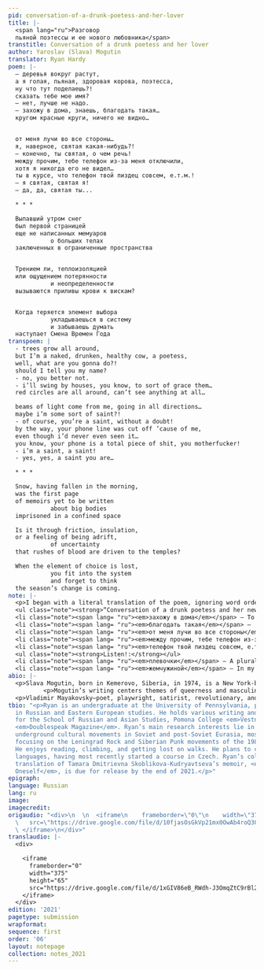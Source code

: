 ```yaml
---
pid: conversation-of-a-drunk-poetess-and-her-lover
title: |-
  <span lang="ru">Разговор
  пьяной поэтессы и ее нового любовника</span>
transtitle: Conversation of a drunk poetess and her lover
author: Yaroslav (Slava) Mogutin
translator: Ryan Hardy
poem: |-
  — деревья вокруг растут,
  а я голая, пьяная, здоровая корова, поэтесса,
  ну что тут поделаешь?!
  сказать тебе мое имя?
  — нет, лучше не надо.
  — захожу в дома, знаешь, благодать такая…
  кругом красные круги, ничего не видно…


  от меня лучи во все стороны…
  я, наверное, святая какая-нибудь?!
  — конечно, ты святая, о чем речь!
  между прочим, тебе телефон из-за меня отключили,
  хотя я никогда его не видел…
  ты в курсе, что телефон твой пиздец совсем, е.т.м.!
  — я святая, святая я!
  — да, да, святая ты...

  * * *

  Выпавший утром снег
  был первой страницей
  еще не написанных мемуаров
            о больших телах
  заключенных в ограниченные пространства


  Трением ли, теплоизоляцией
  или ощущением потерянности
            и неопределенности
  вызываются приливы крови к вискам?


  Когда теряется элемент выбора
            укладываешься в систему
            и забываешь думать
  наступает Смена Времен Года
transpoem: |
  - trees grow all around,
  but I’m a naked, drunken, healthy cow, a poetess,
  well, what are you gonna do?!
  should I tell you my name?
  - no, you better not.
  - i’ll swing by houses, you know, to sort of grace them…
  red circles are all around, can’t see anything at all…

  beams of light come from me, going in all directions…
  maybe i’m some sort of saint?!
  - of course, you’re a saint, without a doubt!
  by the way, your phone line was cut off ’cause of me,
  even though i’d never even seen it…
  you know, your phone is a total piece of shit, you motherfucker!
  - i’m a saint, a saint!
  - yes, yes, a saint you are…

  * * *

  Snow, having fallen in the morning,
  was the first page
  of memoirs yet to be written
            about big bodies
  imprisoned in a confined space

  Is it through friction, insulation,
  or a feeling of being adrift,
            of uncertainty
  that rushes of blood are driven to the temples?

  When the element of choice is lost,
            you fit into the system
            and forget to think
  the season’s change is coming.
note: |-
  <p>I began with a literal translation of the poem, ignoring word order and providing several translations of the same words to choose from later. Next, I formatted lines to match the original poem. Before moving onto polishing, I also identified turns of phrase that would need more time and thought to accurately incorporate into a final product. In polishing my rough translation of Mogutin’s poem, I began by adjusting word order to best match the point of syllabic emphasis in each clause, while with Mayakovsky’s I focused more on the emotions behind the poem. I then moved to honing in on word choices, leaving notes that indicated desired sentiment where I was still unsure of what I wanted to highlight. Next, I read through, thoughtfully evaluating and altering verb choices based on verbal aspect and active-passive voice within the clause. Lastly, I reviewed capitalization, punctuation, and line breaks to best match the original. A series of more detailed notes regarding stylistic choices in my translation are listed below:</p>
  <ul class="note"><strong>“Conversation of a drunk poetess and her new lover”:</strong></ul>
  <li class="note"><span lang= "ru"><em>захожу в дома</em></span> — To maintain the poetess’ conversational tone, I translated the prefix <span lang= "ru"><em>за-</em></span> as indicative of fleeting entrances, in which “I swing by” felt more appropriate.</li>
  <li class="note"><span lang= "ru"><em>благодать такая</em></span> —  <span lang= "ru"><em>Такая</em></span> indicates a conversational ellipsis and buffer around the verb. I added “sort of” to add a brief pause to the line and slightly dampen the verb’s delivery.</li>
  <li class="note"><span lang= "ru"><em>от меня лучи во все стороны</em></span> — “Beams” highlighted the emanating light of a saintly glow. I added “of light” to ensure readers wouldn’t picture large beams of wood protruding from the poetess. I inserted “going” into my translation of <span lang= "ru"><em>во все стороны</em></span> to highlight the outward movement indicated by the accusative case while maintaining a similar meter.</li>
  <li class="note"><span lang= "ru"><em>между прочим, тебе телефон из-за меня отключили</em></span> — I originally translated this section as “it was cause of me that your phone line / was cut off.” I moved “cause of me” to the second line to improve the flow of the first. I also shortened “because" to “cause,” to soften the point of emphasis on “me” in the sentence.</li>
  <li class="note"><span lang= "ru"><em>телефон твой пиздец совсем, е.т.м.!</em></span> — I was struck by the sudden heatedness of this line and hoped to highlight it. I considered “your phone is totally fucked up,” but didn’t want the line sounding redundant when paired with the <span lang= "ru"><em>е.т.м.!</em></span> (“fuck your mother”). Given the wide range of meanings for <span lang= "ru"><em>пиздец</em></span>, “your phone is a total piece of shit, you motherfucker” fit the build and tone of the line best.</li>
  <ul class="note"><strong>Listen!:</strong></ul>
  <li class="note"><span lang= "ru"><em>плевочки</em></span> — A plural, diminutive form of <span lang= "ru"><em>плевок</em></span>, meaning “spit.” Originally, I translated the word as “spittles,” but felt that it was out of place. While somewhat contrived, “spitlets” offered a more robust alternative that could more easily be imagined in individual units.</li>
  <li class="note"><span lang= "ru"><em>жемчужиной</em></span> — In my rough translation, I translated this word as “pearl-like,” but found that it slowed the meter’s momentum. The shift to “pearls” as a subject complement to the direct object, improved fluidity while adding a luster to the otherwise gross imagery of bits of spit. I felt that this was closer to Mayakovsky’s poetic intentions for the phrase.</li>
abio: |-
  <p>Slava Mogutin, born in Kemerovo, Siberia, in 1974, is a New York-based artist, writer, and social activist. Slava’s career began with writing for independent newspapers and media outlets in Moscow. Son of Soviet poet and novelist Yuri Mogutin, Slava’s background in writing proved useful as he forged his career in journalism. His 1994 staged registry for a same-sex marraige liscence with his partner Robert Filipinni drew media attention as the first of its kind in the Russian Federation, but was rejected following a failed referendum of a 1969 Soviet law defining marriage as “a voluntary union between a man and woman.” Ensuing police harassment and another charge for “inflaming national, social, and religious division” motivated his subsequent immigration to New York.</p>
          <p>Mogutin’s writing centers themes of queerness and masculinity, and is heavily influenced by his experiences as an immigrant and dissident. His poems confront societal norms unabashedly. In New York, Slava continues to publish his work. His publications include titles in Russian, translations of Allen Ginsberg, monographs, essays, poems, and prose. Mogutin is the winner of the Andrey Bely Prize, and his writing and photography have been featured in publications worldwide, including the <i>New York Times</i>, <i>Stern</i>, <i>Flash Art</i>, <i>Libération</i>, and the <i>Calvert Journal</i>.</p>
  <p>Vladimir Mayakovsky—poet, playwright, satirist, revolutionary, and futurist — was born in present-day Georgia to a Cossack father of noble descent and a Ukrainian mother. Moving to Moscow as a teenager, Mayakovsky was radicalized and joined local socialist groups. Following a brief prison sentence, Vladimir distanced himself from the Party, focusing instead on his independent socialist education. Mayakovsky discovered his literary voice as he became more involved in the Moscow artists’ circles of the 1910s. He made his name in Futurist literary magazines with early poems like “Night” and “Take That!” Mayakovsky played a key role in early Bolshevik literature following the October Revolution, supporting socialist ideology not only in his writing but also through plays, film, and agitational propaganda. Mayakovsky’s <em>Vladimir Ilyich Lenin</em>, a poetic epic in tribute to the vanguard of the revolution, was applauded by both the Party and Soviet citizens. After the release of two satire pieces in the late 1920s, Vladimir’s relationship with the Party began to deteriorate and Soviet media targeted him in media campaigns. Following an argument with a romantic partner in 1930, Mayakovsky died of suicide. Mayakovsky’s pioneered Futurist and Socialist Realist genres, gaining revered status in the Soviet canon.</p>
tbio: "<p>Ryan is an undergraduate at the University of Pennsylvania, pursuing a degree
  in Russian and Eastern European studies. He holds various writing and editing positions
  for the School of Russian and Asian Studies, Pomona College <em>Vestnik</em>, and
  <em>Doublespeak Magazine</em>. Ryan’s main research interests lie in the study of
  underground cultural movements in Soviet and post-Soviet Eurasia, most recently
  focusing on the Leningrad Rock and Siberian Punk movements of the 1980s and ’90s.
  He enjoys reading, climbing, and getting lost on walks. He plans to continue learning
  languages, having most recently started a course in Czech. Ryan’s collaborative
  translation of Tamara Dmitrievna Skoblikova-Kudryavtseva’s memoir, <em>Words for
  Oneself</em>, is due for release by the end of 2021.</p>"
epigraph: 
language: Russian
lang: ru
image: 
imagecredit: 
origaudio: "<div>\n  \n  <iframe\n    frameborder=\"0\"\n    width=\"375\"\n    height=\"65\"\n
  \   src=\"https://drive.google.com/file/d/10fjasOsGkVp21mx0OwAb4roQ3OnB8o4A/preview\">\n
  \ </iframe>\n</div>"
translaudio: |-
  <div>

    <iframe
      frameborder="0"
      width="375"
      height="65"
      src="https://drive.google.com/file/d/1xGIV86eB_RWdh-J3OmqZtC9rBl22rUiw/preview">
    </iframe>
  </div>
edition: '2021'
pagetype: submission
wrapformat: 
sequence: first
order: '06'
layout: notepage
collection: notes_2021
---
```

